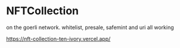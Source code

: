 ﻿# NFTCollection

on the goerli network. whitelist, presale, safemint and uri all working

https://nft-collection-ten-ivory.vercel.app/
